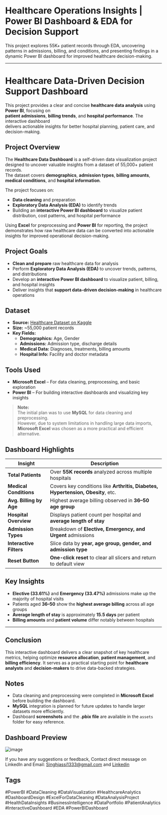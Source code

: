 # Healthcare Operations Insights | Power BI Dashboard & EDA for Decision Support
This project explores 55K+ patient records through EDA, uncovering patterns in admissions, billing, and conditions, and presenting findings in a dynamic Power BI dashboard for improved healthcare decision-making.

---

# **Healthcare Data-Driven Decision Support Dashboard**  

This project provides a clear and concise **healthcare data analysis** using **Power BI**, focusing on  
**patient admissions**, **billing trends**, and **hospital performance**. The interactive dashboard  
delivers actionable insights for better hospital planning, patient care, and decision-making.

## Project Overview  

The **Healthcare Data Dashboard** is a self-driven data visualization project designed to uncover valuable insights from a dataset of 55,000+ patient records.  
The dataset covers **demographics**, **admission types**, **billing amounts**, **medical conditions**, and **hospital information**.  

The project focuses on:  
- **Data cleaning** and preparation  
- **Exploratory Data Analysis (EDA)** to identify trends  
- Building an **interactive Power BI dashboard** to visualize patient distribution, cost patterns, and hospital performance 

Using **Excel** for preprocessing and **Power BI** for reporting, the project demonstrates how raw healthcare data can be converted into actionable insights for improved operational decision-making.

## Project Goals  

- **Clean and prepare** raw healthcare data for analysis  
- Perform **Exploratory Data Analysis (EDA)** to uncover trends, patterns, and distributions  
- Develop an **interactive Power BI dashboard** to visualize patient, billing, and hospital insights  
- Deliver insights that **support data-driven decision-making** in healthcare operations  

## Dataset  

- **Source:** [Healthcare Dataset on Kaggle](https://www.kaggle.com/datasets/prasad22/healthcare-dataset)  
- **Size:** ~55,000 patient records  
- **Key Fields:**  
  - **Demographics:** Age, Gender  
  - **Admissions:** Admission type, discharge details  
  - **Medical Data:** Diagnoses, treatments, billing amounts  
  - **Hospital Info:** Facility and doctor metadata  

## Tools Used  

- **Microsoft Excel** – For data cleaning, preprocessing, and basic exploration  
- **Power BI** – For building interactive dashboards and visualizing key insights  

> **Note:**  
> The initial plan was to use **MySQL** for data cleaning and preprocessing.  
> However, due to system limitations in handling large data imports,  
> **Microsoft Excel** was chosen as a more practical and efficient alternative.


## Dashboard Highlights  

| **Insight**              | **Description** |
|--------------------------|-----------------|
| **Total Patients**       | Over **55K records** analyzed across multiple hospitals |
| **Medical Conditions**   | Covers key conditions like **Arthritis, Diabetes, Hypertension, Obesity**, etc. |
| **Avg. Billing by Age**  | Highest average billing observed in **36–50 age group** |
| **Hospital Overview**    | Displays patient count per hospital and **average length of stay** |
| **Admission Types**      | Breakdown of **Elective, Emergency, and Urgent** admissions |
| **Interactive Filters**  | Slice data by **year, age group, gender, and admission type** |
| **Reset Button**         | **One-click reset** to clear all slicers and return to default view |


## Key Insights  

- **Elective (33.61%)** and **Emergency (33.47%)** admissions make up the majority of hospital visits  
- Patients aged **36–50** show the **highest average billing** across all age groups  
- **Average length of stay** is approximately **15.5 days** per patient  
- **Billing amounts** and **patient volume** differ notably between hospitals  

---

## Conclusion  

This interactive dashboard delivers a clear snapshot of key healthcare metrics, helping optimize **resource allocation**, **patient management**, and **billing efficiency**. It serves as a practical starting point for **healthcare analysts** and **decision-makers** to drive data-backed strategies.  


## Notes  

- Data cleaning and preprocessing were completed in **Microsoft Excel** before building the dashboard.  
- **MySQL** integration is planned for future updates to handle larger datasets more efficiently.  
- Dashboard **screenshots** and the **.pbix file** are available in the `assets` folder for easy reference.  

## Dashboard Preview
![image](https://drive.google.com/uc?export=view&id=1aqil2cj4tn5M7c8Xuu_1nTVVEz01cOLD)


If you have any suggestions or feedback, Contact direct message on LinkedIn and Email: Singhjassi1333@gmail.com and [Linkedin](https://www.linkedin.com/in/jasmeet-singh-malhotra-429642108/)

## Tags  

#PowerBI #DataCleaning #DataVisualization #HealthcareAnalytics #DashboardDesign #ExcelForDataCleaning #DataAnalysisProject #HealthDataInsights #BusinessIntelligence #DataPortfolio #PatientAnalytics #InteractiveDashboard #EDA #PowerBIDashboard
